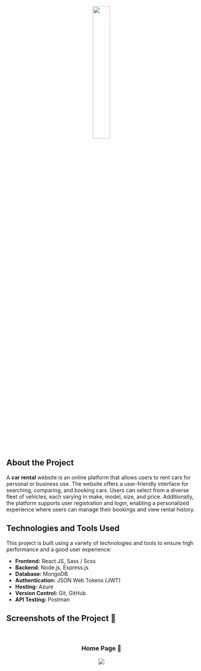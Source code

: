 <div align='center'><img style="width:30%" src='https://user-images.githubusercontent.com/105128267/218077760-5694a4ac-4e37-4de7-b31f-268ccd27400a.png'/></div>

<h2>About the Project</h2>

<p>A <b>car rental</b> website is an online platform that allows users to rent cars for personal or business use. The website offers a user-friendly interface for searching, comparing, and booking cars. Users can select from a diverse fleet of vehicles, each varying in make, model, size, and price. Additionally, the platform supports user registration and login, enabling a personalized experience where users can manage their bookings and view rental history.</p>

<!--- 👉 Live Demo: <a href='https://car-rental-ten.vercel.app/'>Live Demo</a> -->
<h2>Technologies and Tools Used</h2>

<p>This project is built using a variety of technologies and tools to ensure high performance and a good user experience:</p>

<ul>
  <li><b>Frontend:</b> React JS, Sass / Scss</li>
  <li><b>Backend:</b> Node.js, Express.js</li>
  <li><b>Database:</b> MongoDB</li>
  <li><b>Authentication:</b> JSON Web Tokens (JWT)</li>
  <li><b>Hosting:</b> Azure</li>
  <li><b>Version Control:</b> Git, GitHub</li>
  <li><b>API Testing:</b> Postman</li>
</ul>
<h2>Screenshots of the Project 📸</h2>
<br>
<h3 align='center'>Home Page 🏡</h3>

<div align='center'>
<img src='https://user-images.githubusercontent.com/105128267/218077675-f50ac9ae-8d2c-4196-aed8-f4490e142960.png'/>

</div>
